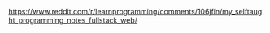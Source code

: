 https://www.reddit.com/r/learnprogramming/comments/106jfin/my_selftaught_programming_notes_fullstack_web/
